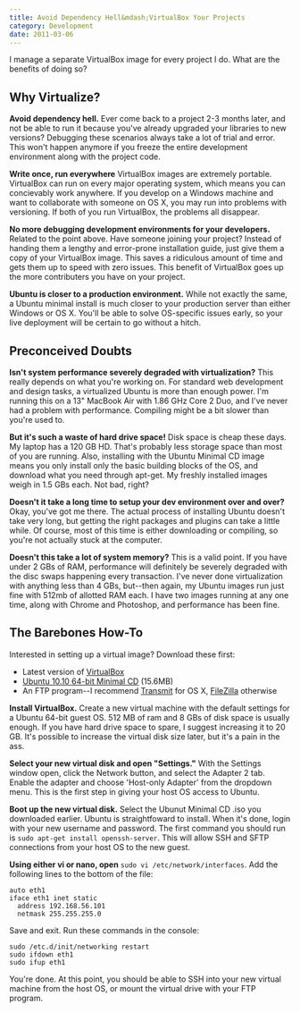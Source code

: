 ```yaml
---
title: Avoid Dependency Hell&mdash;VirtualBox Your Projects
category: Development
date: 2011-03-06
---
```


I manage a separate VirtualBox image for every project I do. What are the benefits of doing so?

## Why Virtualize?

**Avoid dependency hell.** Ever come back to a project 2-3 months later, and not be able to run it because you've already upgraded your libraries to new versions? Debugging these scenarios always take a lot of trial and error. This won't happen anymore if you freeze the entire development environment along with the project code.

**Write once, run everywhere** VirtualBox images are extremely portable. VirtualBox can run on every major operating system, which means you can concievably work anywhere. If you develop on a Windows machine and want to collaborate with someone on OS X, you may run into problems with versioning. If both of you run VirtualBox, the problems all disappear. 

**No more debugging development environments for your developers.** Related to the point above. Have someone joining your project? Instead of handing them a lengthy and error-prone installation guide, just give them a copy of your VirtualBox image. This saves a ridiculous amount of time and gets them up to speed with zero issues. This benefit of VirtualBox goes up the more contributers you have on your project.

**Ubuntu is closer to a production environment.** While not exactly the same, a Ubuntu minimal install is much closer to your production server than either Windows or OS X. You'll be able to solve OS-specific issues early, so your live deployment will be certain to go without a hitch.

## Preconceived Doubts

**Isn't system performance severely degraded with virtualization?** This really depends on what you're working on. For standard web development and design tasks, a virtualized Ubuntu is more than enough power. I'm running this on a 13" MacBook Air with 1.86 GHz Core 2 Duo, and I've never had a problem with performance. Compiling might be a bit slower than you're used to.

**But it's such a waste of hard drive space!** Disk space is cheap these days.  My laptop has a 120 GB HD. That's probably less storage space than most of you are running. Also, installing with the Ubuntu Minimal CD image means you only install only the basic building blocks of the OS, and download what you need through apt-get. My freshly installed images weigh in 1.5 GBs each. Not bad, right?

**Doesn't it take a long time to setup your dev environment over and over?** Okay, you've got me there. The actual process of installing Ubuntu doesn't take very long, but getting the right packages and plugins can take a little while. Of course, most of this time is either downloading or compiling, so you're not actually stuck at the computer.

**Doesn't this take a lot of system memory?** This is a valid point. If you have under 2 GBs of RAM, performance will definitely be severely degraded with the disc swaps happening every transaction. I've never done virtualization with anything less than 4 GBs, but--then again, my Ubuntu images run just fine with 512mb of allotted RAM each. I have two images running at any one time, along with Chrome and Photoshop, and performance has been fine.

## The Barebones How-To

Interested in setting up a virtual image? Download these first:

* Latest version of [VirtualBox](http://www.virtualbox.org/wiki/Downloads)
* [Ubuntu 10.10 64-bit Minimal CD](https://help.ubuntu.com/community/Installation/MinimalCD) (15.6MB)
* An FTP program--I recommend [Transmit](http://panic.com/transmit/) for OS X, [FileZilla](http://filezilla-project.org/) otherwise

**Install VirtualBox.** Create a new virtual machine with the default settings for a Ubuntu 64-bit guest OS. 512 MB of ram and 8 GBs of disk space is usually enough. If you have hard drive space to spare, I suggest increasing it to 20 GB. It's possible to increase the virtual disk size later, but it's a pain in the ass.

**Select your new virtual disk and open "Settings."** With the Settings window open, click the Network button, and select the Adapter 2 tab. Enable the adapter and choose 'Host-only Adapter' from the dropdown menu. This is the first step in giving your host OS access to Ubuntu.

**Boot up the new virtual disk.** Select the Ubunut Minimal CD .iso you downloaded earlier. Ubuntu is straightfoward to install. When it's done, login with your new username and password. The first command you should run is `sudo apt-get install openssh-server`. This will allow SSH and SFTP connections from your host OS to the new guest.

**Using either vi or nano, open** `sudo vi /etc/network/interfaces`. Add the following lines to the bottom of the file:

    auto eth1
    iface eth1 inet static
      address 192.168.56.101
      netmask 255.255.255.0

Save and exit. Run these commands in the console:

    sudo /etc.d/init/networking restart
    sudo ifdown eth1
    sudo ifup eth1

You're done. At this point, you should be able to SSH into your new virtual machine from the host OS, or mount the virtual drive with your FTP program.
